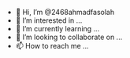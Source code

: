 - 👋 Hi, I’m @2468ahmadfasolah
- 👀 I’m interested in ...
- 🌱 I’m currently learning ...
- 💞️ I’m looking to collaborate on ...
- 📫 How to reach me ...

<!---
2468ahmadfasolah/2468ahmadfasolah is a ✨ special ✨ repository because its `README.md` (this file) appears on your GitHub profile.
You can click the Preview link to take a look at your changes.
--->
